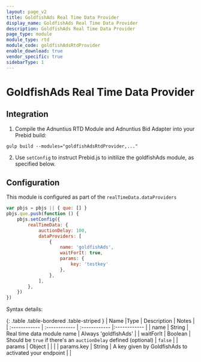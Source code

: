 ```yaml
---
layout: page_v2
title: GoldfishAds Real Time Data Provider
display_name: GoldfishAds Real Time Data Provider
description: GoldfishAds Real Time Data Provider 
page_type: module
module_type: rtd
module_code: goldfishAdsRtdProvider
enable_download: true
vendor_specific: true
sidebarType: 1
---
```


# GoldfishAds Real Time Data Provider

## Integration

1. Compile the Adnuntius RTD Module and Adnuntius Bid Adapter into your Prebid build:

```
gulp build --modules="goldfishAdsRtdProvider,..."
```

2. Use `setConfig` to instruct Prebid.js to initilize the goldfishAds module, as specified below.

## Configuration

This module is configured as part of the `realTimeData.dataProviders`

```javascript
var pbjs = pbjs || { que: [] }
pbjs.que.push(function () {
    pbjs.setConfig({
        realTimeData: {
            auctionDelay: 100,
            dataProviders: [
                {
                    name: 'goldfishAds',
                    waitForIt: true,
                    params: {
                        key: 'testkey'
                    },
                },
            ],
        },
    })
})
```

Syntax details:

{: .table .table-bordered .table-striped }
| Name |Type | Description | Notes |
| :------------ | :------------ | :------------ |:------------ |
| name | String | Real time data module name | Always 'goldfishAds' |
| waitForIt | Boolean | Should be `true` if there's an `auctionDelay` defined (optional) | `false` |
| params | Object | | |
| params.key | String | A key given by GoldfishAds to activated your endpoint | |
